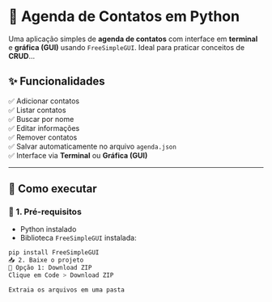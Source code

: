 # 📇 Agenda de Contatos em Python

Uma aplicação simples de **agenda de contatos** com interface em **terminal** e **gráfica (GUI)** usando `FreeSimpleGUI`. Ideal para praticar conceitos de **CRUD**...

## ✨ Funcionalidades

✅ Adicionar contatos  
✅ Listar contatos  
✅ Buscar por nome  
✅ Editar informações  
✅ Remover contatos  
✅ Salvar automaticamente no arquivo `agenda.json`  
✅ Interface via **Terminal** ou **Gráfica (GUI)**

---

## 🚀 Como executar

### 📌 1. Pré-requisitos
- Python instalado  
- Biblioteca `FreeSimpleGUI` instalada:

```bash
pip install FreeSimpleGUI
📥 2. Baixe o projeto
🔸 Opção 1: Download ZIP
Clique em Code > Download ZIP

Extraia os arquivos em uma pasta

